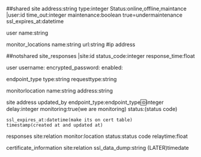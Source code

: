 ##shared
site
    address:string
    type:integer
    Status:online,offline,maintance
    |user:id
    time_out:integer
    maintenance:boolean true=undermaintenance
    ssl_expires_at:datetime
    
user
    name:string

monitor_locations
    name:string
    url:string #ip address  

##notshared
site_responses
    |site:id
    status_code:integer
    response_time:float


user
    username:
    encrypted_password:
    enabled:

endpoint_type
    type:string
    requesttype:string

monitorlocation
    name:string
    address:string

site
    address
    updated_by
    endpoint_type:endpoint_type:id:integer
    delay:integer
    monitoring:true(we are monitoring)
    status:(status code)

    ssl_expires_at:datetime(make its on cert table)
    timestamp(created at and updated at)

responses
    site:relation
    monitor:location
    status:status code
    relaytime:float

certificate_information
    site:relation
    ssl_data_dump:string
    (LATER)timedate



